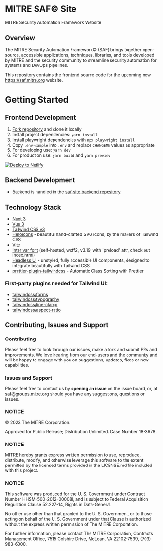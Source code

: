 # MITRE SAF© Site

MITRE Security Automation Framework Website

## Overview

The MITRE Security Automation Framework© (SAF) brings together open-source, accessible applications, techniques, libraries, and tools developed by MITRE and the security community to streamline security automation for systems and DevOps pipelines.

This repository contains the frontend source code for the upcoming new https://saf.mitre.org website.

# Getting Started

## Frontend Development

1. [Fork repository](https://github.com/mitre/saf-site) and clone it locally
2. Install project dependencies: `yarn install`
3. Install playwright dependencies with `npx playwright install`
4. Copy `.env-sample` into `.env` and replace `CHANGEME` values as appropriate
5. For developing use: `yarn dev`
6. For production use: `yarn build` and `yarn preview`

[![Deploy to Netlify](https://www.netlify.com/img/deploy/button.svg)](https://mitre-saf-v2.netlify.app/)

## Backend Development

- Backend is handled in the [saf-site backend repository](https://github.com/mitre/saf-site-backend)

## Technology Stack

- [Nuxt 3](https://v3.nuxtjs.org)
- [Vue 3](https://vuejs.org/guide/introduction.html)
- [Tailwind CSS v3](https://tailwindcss.com/docs/configuration)
- [Heroicons](https://github.com/tailwindlabs/heroicons#vue) - beautiful hand-crafted SVG icons, by the makers of Tailwind CSS
- [Vite](https://vitejs.dev/guide/)
- [Inter var font](https://github.com/rsms/inter) (self-hosted, woff2, v3.19, with 'preload' attr, check out index.html)
- [Headless UI](https://headlessui.dev/vue/menu) - unstyled, fully accessible UI components, designed to integrate beautifully with Tailwind CSS
- [prettier-plugin-tailwindcss](https://tailwindcss.com/blog/automatic-class-sorting-with-prettier) - Automatic Class Sorting with Prettier

### First-party plugins needed for Tailwind UI:

- [tailwindcss/forms](https://github.com/tailwindlabs/tailwindcss-forms)
- [tailwindcss/typography](https://tailwindcss.com/docs/typography-plugin)
- [tailwindcss/line-clamp](https://github.com/tailwindlabs/tailwindcss-line-clamp)
- [tailwindcss/aspect-ratio](https://github.com/tailwindlabs/tailwindcss-aspect-ratio)

## Contributing, Issues and Support

### Contributing

Please feel free to look through our issues, make a fork and submit PRs and improvements. We love hearing from our end-users and the community and will be happy to engage with you on suggestions, updates, fixes or new capabilities.

### Issues and Support

Please feel free to contact us by **opening an issue** on the issue board, or, at [saf@groups.mitre.org](mailto:saf@groups.mitre.org) should you have any suggestions, questions or issues.

### NOTICE

© 2023 The MITRE Corporation.

Approved for Public Release; Distribution Unlimited. Case Number 18-3678.

### NOTICE

MITRE hereby grants express written permission to use, reproduce, distribute, modify, and otherwise leverage this software to the extent permitted by the licensed terms provided in the LICENSE.md file included with this project.

### NOTICE

This software was produced for the U. S. Government under Contract Number HHSM-500-2012-00008I, and is subject to Federal Acquisition Regulation Clause 52.227-14, Rights in Data-General.

No other use other than that granted to the U. S. Government, or to those acting on behalf of the U. S. Government under that Clause is authorized without the express written permission of The MITRE Corporation.

For further information, please contact The MITRE Corporation, Contracts Management Office, 7515 Colshire Drive, McLean, VA 22102-7539, (703) 983-6000.
